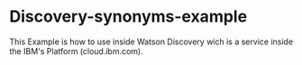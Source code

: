 # Discovery-synonyms-example
This Example is how to use inside Watson Discovery wich is a service inside the IBM's Platform (cloud.ibm.com).

